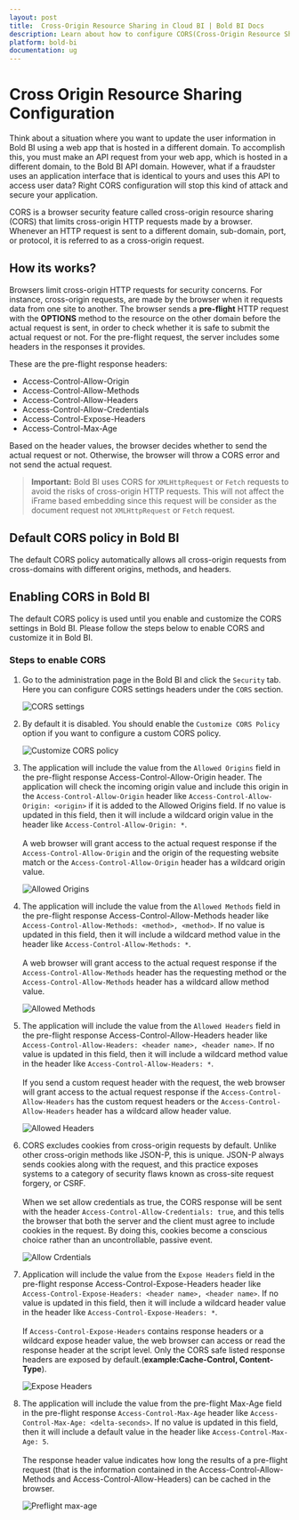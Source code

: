 ```yaml
---
layout: post
title:  Cross-Origin Resource Sharing in Cloud BI | Bold BI Docs
description: Learn about how to configure CORS(Cross-Origin Resource Sharing) settings and how to customize it in Cloud BI application.
platform: bold-bi
documentation: ug
---
```


# Cross Origin Resource Sharing Configuration

Think about a situation where you want to update the user information in Bold BI using a web app that is hosted in a different domain. To accomplish this, you must make an API request from your web app, which is hosted in a different domain, to the Bold BI API domain. However, what if a fraudster uses an application interface that is identical to yours and uses this API to access user data? Right CORS configuration will stop this kind of attack and secure your application.

CORS is a browser security feature called cross-origin resource sharing (CORS) that limits cross-origin HTTP requests made by a browser. Whenever an HTTP request is sent to a different domain, sub-domain, port, or protocol, it is referred to as a cross-origin request.

## How its works?

Browsers limit cross-origin HTTP requests for security concerns. For instance, cross-origin requests, are made by the browser when it requests data from one site to another. The browser sends a **pre-flight** HTTP request with the **OPTIONS** method to the resource on the other domain before the actual request is sent, in order to check whether it is safe to submit the actual request or not. For the pre-flight request, the server includes some headers in the responses it provides.

These are the pre-flight response headers:

* Access-Control-Allow-Origin
* Access-Control-Allow-Methods
* Access-Control-Allow-Headers
* Access-Control-Allow-Credentials
* Access-Control-Expose-Headers
* Access-Control-Max-Age

Based on the header values, the browser decides whether to send the actual request or not. Otherwise, the browser will throw a CORS error and not send the actual request.

> **Important:** Bold BI uses CORS for `XMLHttpRequest` or `Fetch` requests to avoid the risks of cross-origin HTTP requests. This will not affect the iFrame based embedding since this request will be consider as the document request not `XMLHttpRequest` or `Fetch` request.
## Default CORS policy in Bold BI
The default CORS policy automatically allows all cross-origin requests from cross-domains with different origins, methods, and headers.

## Enabling CORS in Bold BI

The default CORS policy is used until you enable and customize the CORS settings in Bold BI. Please follow the steps below to enable CORS and customize it in Bold BI.

### Steps to enable CORS
1. Go to the administration page in the Bold BI and click the `Security` tab. Here you can configure CORS settings headers under the `CORS` section.

    ![CORS settings](/static/assets/cloud/security-configuration/images/cors-settings.png)

2. By default it is disabled. You should enable the `Customize CORS Policy` option if you want to configure a custom CORS policy.

    ![Customize CORS policy](/static/assets/cloud/security-configuration/images/customize-cors-policy.png#width=45%)

3. The application will include the value from the `Allowed Origins` field in the pre-flight response Access-Control-Allow-Origin header. The application will check the incoming origin value and include this origin in the `Access-Control-Allow-Origin` header like `Access-Control-Allow-Origin: <origin>` if it is added to the Allowed Origins field. If no value is updated in this field, then it will include a wildcard origin value in the header like `Access-Control-Allow-Origin: *`.<br/><br/>A web browser will grant access to the actual request response if the `Access-Control-Allow-Origin` and the origin of the requesting website match or the `Access-Control-Allow-Origin` header has a wildcard origin value.

      ![Allowed Origins](/static/assets/cloud/security-configuration/images/allowed-origins.png#width=45%)

4. The application will include the value from the `Allowed Methods` field in the pre-flight response Access-Control-Allow-Methods header like `Access-Control-Allow-Methods: <method>, <method>`. If no value is updated in this field, then it will include a wildcard method value in the header like `Access-Control-Allow-Methods: *`.<br/><br/> A web browser will grant access to the actual request response if the `Access-Control-Allow-Methods` header has the requesting method or the `Access-Control-Allow-Methods` header has a wildcard allow method value.

    ![Allowed Methods](/static/assets/cloud/security-configuration/images/allowed-methods.png#width=45%)

5. The application will include the value from the `Allowed Headers` field in the pre-flight response Access-Control-Allow-Headers header like `Access-Control-Allow-Headers: <header name>, <header name>`. If no value is updated in this field, then it will include a wildcard method value in the header like `Access-Control-Allow-Headers: *`.<br/><br/>If you send a custom request header with the request, the web browser will grant access to the actual request response if the `Access-Control-Allow-Headers` has the custom request headers or the `Access-Control-Allow-Headers` header has a wildcard allow header value.

    ![Allowed Headers](/static/assets/cloud/security-configuration/images/allowed-headers.png#width=45%)

6. CORS excludes cookies from cross-origin requests by default. Unlike other cross-origin methods like JSON-P, this is unique. JSON-P always sends cookies along with the request, and this practice exposes systems to a category of security flaws known as cross-site request forgery, or CSRF.<br/><br/>When we set allow credentials as true, the CORS response will be sent with the header `Access-Control-Allow-Credentials: true`, and this tells the browser that both the server and the client must agree to include cookies in the request. By doing this, cookies become a conscious choice rather than an uncontrollable, passive event.

    ![Allow Crdentials](/static/assets/cloud/security-configuration/images/allow-credentials.png#width=45%)

7. Application will include the value from the `Expose Headers` field in the pre-flight response Access-Control-Expose-Headers header like `Access-Control-Expose-Headers: <header name>, <header name>`. If no value is updated in this field, then it will include a wildcard header value in the header like `Access-Control-Expose-Headers: *`.<br/><br/>If `Access-Control-Expose-Headers` contains response headers or a wildcard expose header value, the web browser can access or read the response header at the script level. Only the CORS safe listed response headers are exposed by default.(**example:Cache-Control, Content-Type**).

    ![Expose Headers](/static/assets/cloud/security-configuration/images/expose-headers.png#width=45%)

8. The application will include the value from the pre-flight Max-Age field in the pre-flight response `Access-Control-Max-Age` header like `Access-Control-Max-Age: <delta-seconds>`. If no value is updated in this field, then it will include a default value in the header like `Access-Control-Max-Age: 5`.<br/><br/>The response header value indicates how long the results of a pre-flight request (that is the information contained in the Access-Control-Allow-Methods and Access-Control-Allow-Headers) can be cached in the browser.

    ![Preflight max-age](/static/assets/cloud/security-configuration/images/preflight-max-age.png#width=45%)